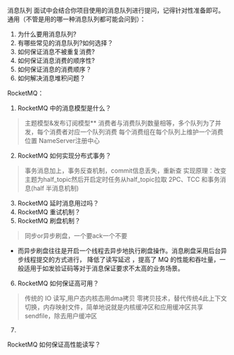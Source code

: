 

消息队列
⾯试中会结合你项⽬使⽤的消息队列进⾏提问，记得针对性准备即可。
通⽤（不管是⽤的哪⼀种消息队列都可能会问到）：
1. 为什么要⽤消息队列?
2. 有哪些常⻅的消息队列?如何选择？
3. 如何保证消息不被重复消费?
4. 如何保证消息消费的顺序性?
5. 如何保证消息的消费顺序？
6. 如何解决消息堆积问题？

RocketMQ：

1. RocketMQ 中的消息模型是什么？
> 主题模型&发布订阅模型**
> 消费者与消费队列数量相等，多个队列为了并发，每个消费者对应一个队列消费
> 每个消费组在每个队列上维护一个消费位置
> NameServer注册中心

2. RocketMQ 如何实现分布式事务？
> 事务消息加上，事务反查机制，commit信息丢失，重新查
> 实现原理：改变主题为half_topic然后开启定时任务从half_topic拉取
> 2PC、TCC 和事务消息(half 半消息机制)

3. RocketMQ 延时消息⽤过吗？
4. RocketMQ 重试机制？
5. RocketMQ 刷盘机制？
> 同步or异步刷盘，一个要ack一个不要
- 而异步刷盘往往是开启一个线程去异步地执行刷盘操作。消息刷盘采用后台异步线程提交的方式进行， 降低了读写延迟 ，提高了 MQ 的性能和吞吐量，一般适用于如发验证码等对于消息保证要求不太高的业务场景。
6. RocketMQ 如何保证⾼可⽤？
> 传统的 IO 读写,用户态内核态用dma拷贝
> 零拷贝技术，替代传统4此上下文切换，内存映射文件，简单地说就是内核缓冲区和应用缓冲区共享
> sendfile，除去用户缓冲区

7.
RocketMQ 如何保证⾼性能读写？




